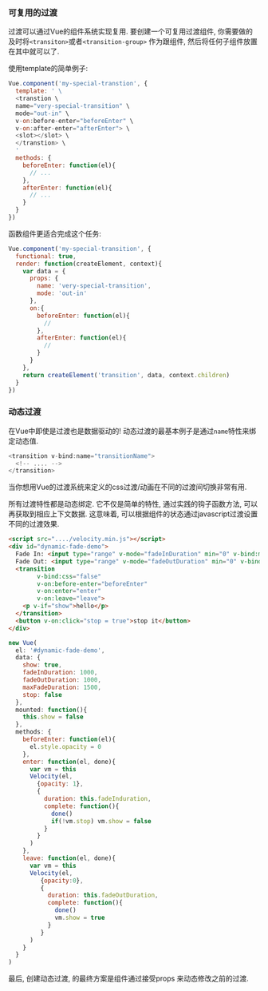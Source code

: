 ### 可复用的过渡

过渡可以通过Vue的组件系统实现复用. 要创建一个可复用过渡组件, 你需要做的及时将`<transiton>`或者`<transition-group>` 作为跟组件, 然后将任何子组件放置在其中就可以了.

使用template的简单例子:

```javascript
Vue.component('my-special-transtion', {
  template: ' \ 
  <transtion \
  name="very-special-transition" \
  mode="out-in" \
  v-on:before-enter="beforeEnter" \
  v-on:after-enter="afterEnter"> \
  <slot></slot> \
  </transtion> \
  '
  methods: {
    beforeEnter: function(el){
      // ...
    },
    afterEnter: function(el){
      // ...
    }
  }
})
```

函数组件更适合完成这个任务:

```javascript
Vue.component('my-special-transition', {
  functional: true,
  render: function(createElement, context){
    var data = {
      props: {
        name: 'very-special-transition',
        mode: 'out-in'
      },
      on:{
        beforeEnter: function(el){
          // 
        },
        afterEnter: function(el){
          //
        }
      }
    },
    return createElement('transition', data, context.children)
  }
})
```

### 动态过渡

在Vue中即使是过渡也是数据驱动的! 动态过渡的最基本例子是通过`name`特性来绑定动态值.

```javascript
<transition v-bind:name="transitionName">
  <!-- .... -->
</transition>
```

当你想用Vue的过渡系统来定义的css过渡/动画在不同的过渡间切换非常有用.

所有过渡特性都是动态绑定. 它不仅是简单的特性, 通过实践的钩子函数方法, 可以再获取到相应上下文数据. 这意味着, 可以根据组件的状态通过javascript过渡设置不同的过渡效果.

```HTMl
<script src="..../velocity.min.js"></script>
<div id="dynamic-fade-demo">
  Fade In: <input type="range" v-mode="fadeInDuration" min="0" v-bind:max="maxFadeDuration">
  Fade Out: <input type="range" v-mode="fadeOutDuration" min="0" v-bind:max="maxFadeDuration">
  <transition
        v-bind:css="false"
        v-on:before-enter="beforeEnter"
        v-on:enter="enter"
        v-on:leave="leave">
    <p v-if="show">hello</p>
  </transition>
  <button v-on:click="stop = true">stop it</button>
</div>
```

```javascript
new Vue(
  el: '#dynamic-fade-demo',
  data: {
    show: true,
    fadeInDuration: 1000,
    fadeOutDuration: 1000,
    maxFadeDuration: 1500,
    stop: false
  },
  mounted: function(){
    this.show = false
  },
  methods: {
    beforeEnter: function(el){
      el.style.opacity = 0
    },
    enter: function(el, done){
      var vm = this
      Velocity(el,
        {opacity: 1},
        {
          duration: this.fadeInduration,
          complete: function(){
            done()
            if(!vm.stop) vm.show = false
          }
        }
      )
    },
    leave: function(el, done){
      var vm = this
      Velocity(el,
         {opacity:0},
         {
           duration: this.fadeOutDuration,
           complete: function(){
             done()
             vm.show = true
           }
         }
      )
    }
  }
)
```

最后, 创建动态过渡, 的最终方案是组件通过接受props 来动态修改之前的过渡.